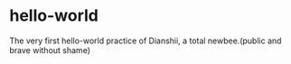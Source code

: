 # hello-world
The very first hello-world practice of Dianshii, a total newbee.(public and brave without shame)
